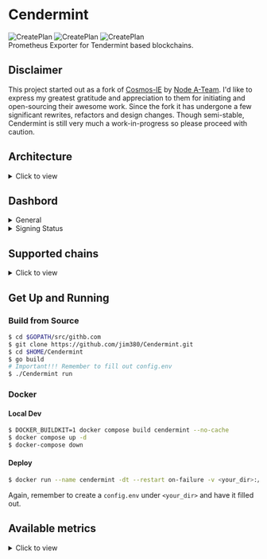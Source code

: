 # Cendermint

![CreatePlan](https://img.shields.io/badge/release-v0.1.0-red) ![CreatePlan](https://img.shields.io/badge/go-1.15%2B-blue) ![CreatePlan](https://img.shields.io/badge/license-Apache--2.0-green)  
Prometheus Exporter for Tendermint based blockchains.

## Disclaimer

This project started out as a fork of [Cosmos-IE](https://github.com/node-a-team/Cosmos-IE) by [Node A-Team](https://github.com/node-a-team). I'd like to express my greatest gratitude and appreciation to them for initiating and open-sourcing their awesome work. Since the fork it has undergone a few significant rewrites, refactors and design changes. Though semi-stable, Cendermint is still very much a work-in-progress so please proceed with caution.

## Architecture

<details><summary>Click to view</summary>

![architecture](assets/arch.png)

</details>

## Dashbord

<details close>

<summary>General</summary>
  
![dashboard](assets/cendermint.png)

</details>

<details close>

<summary>Signing Status</summary>

https://user-images.githubusercontent.com/31609693/200193555-2e5f6bc4-ecf4-4332-9999-a8db61b4fcda.mov

</details>

## Supported chains

<details><summary>Click to view</summary>

- Cosmos(`cosmoshub-4`)
- IRISnet(`irishub-1`)
- Umme (`umee-1`)
- Osmosis (`osmosis-1`)
- Juno (`juno-1`)
- Akash (`akashnet-2`)
- Regen (`regen-1`)
- Microtick (`microtick-1`)
- NYM (`nyx`)
- EVMOS (`evmos_9001-2`)
- Rizon (`mantel-1`)
- Stargaze (`stargaze-1`)
- Chihuahua (`chihuahua-1`)
- Gravity Bridge (`gravity-bridge-3`)
- Lum (`lum-network-1`)
- Provenance (`pio-mainnet-1`)
- Crescent (`crescent-1`)
- Sifchain (`sifchain-1`)
- Any Tendermint chain really

</details>

## Get Up and Running

### Build from Source

```bash
$ cd $GOPATH/src/githb.com
$ git clone https://github.com/jim380/Cendermint.git
$ cd $HOME/Cendermint
$ go build
# Important!!! Remember to fill out config.env
$ ./Cendermint run
```

### Docker

#### Local Dev

```bash
$ DOCKER_BUILDKIT=1 docker compose build cendermint --no-cache
$ docker compose up -d
$ docker-compose down
```

#### Deploy

```bash
$ docker run --name cendermint -dt --restart on-failure -v <your_dir>:/root --net="host" --env-file ./config.env ghcr.io/jim380/cendermint:<tag> Cendermint run && docker logs cendermint -f --since 1m
```

Again, remember to create a `config.env` under `<your_dir>` and have it filled out.

## Available metrics

<details><summary>Click to view</summary>

| Name                                                | Type    | Tags | Description                                                                                                                                                             |
| --------------------------------------------------- | ------- | ---- | ----------------------------------------------------------------------------------------------------------------------------------------------------------------------- |
| `cendermint_chain_blockHeight`                      | Gauge   | -    | Current blockchain height                                                                                                                                               |
| `cendermint_chain_block_interval`                   | Gauge   | -    | Interval between blocks                                                                                                                                                 |
| `cendermint_staking_bonded_ratio`                   | Gauge   | -    | Bonded stake ratio in the network                                                                                                                                       |
| `cendermint_staking_bonded_tokens`                  | Gauge   | -    | Bonded stake amount in the network                                                                                                                                      |
| `cendermint_staking_not_bonded_tokens`              | Gauge   | -    | Unbonded stake amount in the network                                                                                                                                    |
| `cendermint_staking_total_supply`                   | Gauge   | -    | Total token supply in the network                                                                                                                                       |
| `cendermint_slashing_downtime_jail_duration`        | Gauge   | -    | Downtime duration before getting jailed                                                                                                                                 |
| `cendermint_slashing_min_signed_per_window`         | Gauge   | -    | Minimum number of blocks that need to be signed per signing window before getting jailed                                                                                |
| `cendermint_slashing_signed_blocks_window`          | Gauge   | -    | Number of blocks in a signing window                                                                                                                                    |
| `cendermint_slashing_slash_fraction_double_sign`    | Gauge   | -    | % of stake to be slashed in the event of a double sign                                                                                                                  |
| `cendermint_slashing_slash_fraction_downtime`       | Gauge   | -    | % of stake to be slashed in the event of downtime                                                                                                                       |
| `cendermint_slashing_start_Height`                  | Gauge   | -    | The first block the validator signed on the current chain                                                                                                               |
| `cendermint_slashing_index_offset`                  | Gauge   | -    | The index used to check if the validator has crossed below the liveness threshold over a sliding window                                                                 |
| `cendermint_slashing_jailed_until`                  | Gauge   | -    | Most recent `jailed_until` date/time of the validator recorded on chain                                                                                                 |
| `cendermint_slashing_tombstoned`                    | Gauge   | -    | Whether the validator is tombstoned (i.e. double sign) [0] False - [1] True                                                                                             |
| `cendermint_slashing_missed_blocks_counter`         | Gauge   | -    | Total number of blocks the validator missed since last unjail                                                                                                           |
| `cendermint_minting_actual_inflation`               | Gauge   | -    | Actual inflation in the network                                                                                                                                         |
| `cendermint_minting_inflation`                      | Gauge   | -    | Default inflation in the network                                                                                                                                        |
| `cendermint_gov_total_proposal_count`               | Gauge   | -    | Total number of proposals ever submitted in the network                                                                                                                 |
| `cendermint_gov_voting_proposal_count`              | Gauge   | -    | Number of proposals currently in voting                                                                                                                                 |
| `cendermint_gov_voting_proposal_voted_count`        | Gauge   | -    | Number of in-voting proposals that the validator voted                                                                                                                  |
| `cendermint_gov_voting_proposal_did_not_vote_count` | Gauge   | -    | Number of in-voting proposals that the validator didn't vote                                                                                                            |
| `cendermint_validator_voting_power`                 | Gauge   | -    | Voting power of the validator                                                                                                                                           |
| `cendermint_validator_min_self_delegation`          | Gauge   | -    | Minimum self delegation amount of the validator                                                                                                                         |
| `cendermint_validator_jail_status`                  | Gauge   | -    | Jail status of the validator<br>[0] Active - [1] Jailed                                                                                                                 |
| `cendermint_validator_delegation_shares`            | Gauge   | -    | Total number of delegated tokens of the validator                                                                                                                       |
| `cendermint_validator_delegation_ratio`             | Gauge   | -    | Ratio of the validator's bonded stake to the network's total bonded stake                                                                                               |
| `cendermint_validator_commission_rate`              | Gauge   | -    | Commission rate of the validator                                                                                                                                        |
| `cendermint_validator_commission_max_rate`          | Gauge   | -    | Maximum commission rate of the validator                                                                                                                                |
| `cendermint_validator_commission_max_change_rate`   | Gauge   | -    | Maximum change rate of the validator's commission                                                                                                                       |
| `cendermint_validator_balances_uatom`               | Gauge   | -    | Available balance of the validator                                                                                                                                      |
| `cendermint_validator_commission_uatom`             | Gauge   | -    | Available commission of the validator                                                                                                                                   |
| `cendermint_validator_rewards_uatom`                | Gauge   | -    | Available self-delegation rewards of the validator                                                                                                                      |
| `cendermint_validator_precommit_status`             | Gauge   | -    | Precommit status of the validator<br>[0] Missed - [1] Signed                                                                                                            |
| `cendermint_validator_proposer_status`              | Gauge   | -    | Proposer status of the validator<br>[0] Not the proposer - [1] Proposer                                                                                                 |
| `cendermint_validator_last_signed_height`           | Gauge   | -    | The last height the validator signed                                                                                                                                    |
| `cendermint_validator_miss_count`                   | Gauge   | -    | Number of blocks missed since the validator last signed                                                                                                                 |
| `cendermint_validator_miss_consecutive`             | Gauge   | -    | The validator has missed two blocks in a row                                                                                                                            |
| `cendermint_validator_miss_threshold`               | Gauge   | -    | The validator has missed `>= threshold` block since s/he last signed                                                                                                    |
| `cendermint_upgrade_planned`                        | Gauge   | -    | If there is a chain upgrade planned                                                                                                                                     |
| `cendermint_ibc_channels_total`                     | Gauge   | -    | Total number of ibc channels in the network                                                                                                                             |
| `cendermint_ibc_channels_open`                      | Gauge   | -    | Total number of open ibc channels in the network                                                                                                                        |
| `cendermint_ibc_connections_total`                  | Gauge   | -    | Total number of ibc connections in the network                                                                                                                          |
| `cendermint_ibc_connections_open`                   | Gauge   | -    | Total number of open ibc connections in the network                                                                                                                     |
| `cendermint_labels_node_info`                       | Counter | -    | The following labels are currently avaialble: `app_name`; `binary_name`; `chain_id`; `git_commit`; `go_version`; `node_id`; `node_moniker`; `sdk_version`; `tm_version` |
| `cendermint_labels_addr`                            | Counter | -    | The following labels are currently avaialble: `account_address`;`cons_address_hex`; `operator_address`                                                                  |
| `cendermint_labels_upgrade`                         | Counter | -    | The following labels are currently avaialble: `upgrade_name`, `upgrade_time`, `upgrade_height`, `upgrade_info`                                                          |
| `cendermint_tx_tps`                                 | Gauge   | -    | Transactions processed per second per block                                                                                                                             |
| `cendermint_tx_gas_wanted_total`                    | Gauge   | -    | Total gas wanted in a block                                                                                                                                             |
| `cendermint_tx_gas_used_total`                      | Gauge   | -    | Total gas used in a block                                                                                                                                               |
| `cendermint_tx_events_total`                        | Gauge   | -    | Total tx events in a block                                                                                                                                              |
| `cendermint_tx_delegate_total`                      | Gauge   | -    | Total delegate events in a block                                                                                                                                        |
| `cendermint_tx_message_total`                       | Gauge   | -    | Total message events in a block                                                                                                                                         |
| `cendermint_tx_transfer_total`                      | Gauge   | -    | Total transfer events in a block                                                                                                                                        |
| `cendermint_tx_unbond_total`                        | Gauge   | -    | Total unbond events in a block                                                                                                                                          |
| `cendermint_tx_withdraw_rewards_total`              | Gauge   | -    | Total withdraw rewards events in a block                                                                                                                                |
| `cendermint_tx_create_validator_total`              | Gauge   | -    | Total create validator events in a block                                                                                                                                |
| `cendermint_tx_redelegate_total`                    | Gauge   | -    | Total redelegate events in a block                                                                                                                                      |
| `cendermint_tx_proposal_vote_total`                 | Gauge   | -    | Total vote events in a block                                                                                                                                            |
| `cendermint_tx_ibc_fungible_token_packet_total`     | Gauge   | -    | Total fungile token packet events in a block                                                                                                                            |
| `cendermint_tx_ibc_transfer_total`                  | Gauge   | -    | Total ibc transfer events in a block                                                                                                                                    |
| `cendermint_tx_ibc_update_client_total`             | Gauge   | -    | Total update client events in a block                                                                                                                                   |
| `cendermint_tx_ibc_ack_packet_total`                | Gauge   | -    | Total acknowledge packet events in a block                                                                                                                              |
| `cendermint_tx_ibc_send_packet_total`               | Gauge   | -    | Total send packet events in a block                                                                                                                                     |
| `cendermint_tx_ibc_recv_packet_total`               | Gauge   | -    | Total receive packet events in a block                                                                                                                                  |
| `cendermint_tx_ibc_timeout_total`                   | Gauge   | -    | Total timeout events in a block                                                                                                                                         |
| `cendermint_tx_ibc__timeout_packet_total`           | Gauge   | -    | Total timeout packet events in a block                                                                                                                                  |
| `cendermint_tx_ibc_denom_trace_total`               | Gauge   | -    | Total denomination trace events in a block                                                                                                                              |
| `cendermint_tx_swap_swap_within_batch_total`        | Gauge   | -    | Total swap within batch events in a block                                                                                                                               |
| `cendermint_tx_swap_withdraw_within_batch_total`    | Gauge   | -    | Total withdraw within batch events in a block                                                                                                                           |
| `cendermint_tx_swap_deposit_within_batch_total`     | Gauge   | -    | Total deposit within batch events in a block                                                                                                                            |
| `cendermint_tx_others_total`                        | Gauge   | -    | Total number of events yet to be supported by Cendermint in a block                                                                                                     |

</details>
